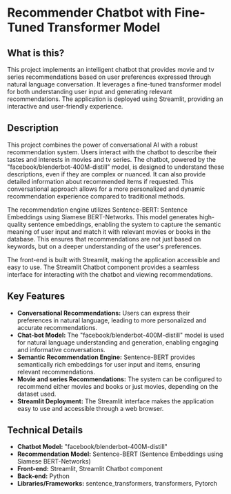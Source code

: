 # Recommender Chatbot with Fine-Tuned Transformer Model

## What is this?

This project implements an intelligent chatbot that provides movie and tv series recommendations based on user preferences expressed through natural language conversation. It leverages a fine-tuned transformer model for both understanding user input and generating relevant recommendations. The application is deployed using Streamlit, providing an interactive and user-friendly experience.

## Description

This project combines the power of conversational AI with a robust recommendation system. Users interact with the chatbot to describe their tastes and interests in movies and tv series. The chatbot, powered by the "facebook/blenderbot-400M-distill" model, is designed to understand these descriptions, even if they are complex or nuanced.  It can also provide detailed information about recommended items if requested.  This conversational approach allows for a more personalized and dynamic recommendation experience compared to traditional methods.

The recommendation engine utilizes Sentence-BERT: Sentence Embeddings using Siamese BERT-Networks.  This model generates high-quality sentence embeddings, enabling the system to capture the semantic meaning of user input and match it with relevant movies or books in the database.  This ensures that recommendations are not just based on keywords, but on a deeper understanding of the user's preferences.

The front-end is built with Streamlit, making the application accessible and easy to use.  The Streamlit Chatbot component provides a seamless interface for interacting with the chatbot and viewing recommendations.

## Key Features

* **Conversational Recommendations:**  Users can express their preferences in natural language, leading to more personalized and accurate recommendations.
* **Chat-bot Model:** The "facebook/blenderbot-400M-distill" model is used for natural language understanding and generation, enabling engaging and informative conversations.
* **Semantic Recommendation Engine:** Sentence-BERT provides semantically rich embeddings for user input and items, ensuring relevant recommendations.
* **Movie and series Recommendations:** The system can be configured to recommend either movies and books or just movies, depending on the dataset used.
* **Streamlit Deployment:** The Streamlit interface makes the application easy to use and accessible through a web browser.

## Technical Details

* **Chatbot Model:** "facebook/blenderbot-400M-distill"
* **Recommendation Model:** Sentence-BERT (Sentence Embeddings using Siamese BERT-Networks)
* **Front-end:** Streamlit, Streamlit Chatbot component
* **Back-end:** Python
* **Libraries/Frameworks:** sentence_transformers, transformers, Pytorch
